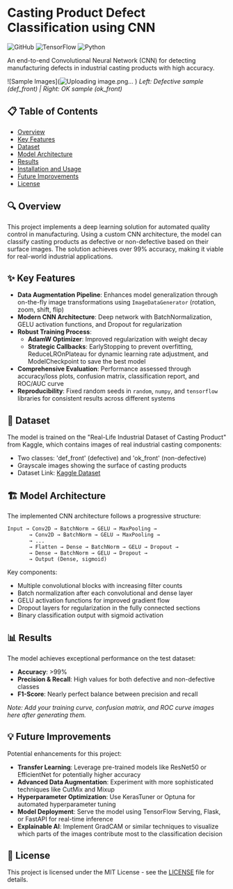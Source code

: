 # Casting Product Defect Classification using CNN

![GitHub](https://img.shields.io/github/license/hydroinflames/Casting-Product-Defect-Classification-using-CNN)
![TensorFlow](https://img.shields.io/badge/TensorFlow-2.x-orange)
![Python](https://img.shields.io/badge/Python-3.7+-blue)

An end-to-end Convolutional Neural Network (CNN) for detecting manufacturing defects in industrial casting products with high accuracy.

![Sample Images](![Uploading image.png…]()
)
*Left: Defective sample (def_front) | Right: OK sample (ok_front)*

## 📋 Table of Contents
- [Overview](#overview)
- [Key Features](#key-features)
- [Dataset](#dataset)
- [Model Architecture](#model-architecture)
- [Results](#results)
- [Installation and Usage](#installation-and-usage)
- [Future Improvements](#future-improvements)
- [License](#license)

## 🔍 Overview

This project implements a deep learning solution for automated quality control in manufacturing. Using a custom CNN architecture, the model can classify casting products as defective or non-defective based on their surface images. The solution achieves over 99% accuracy, making it viable for real-world industrial applications.

## ✨ Key Features

- **Data Augmentation Pipeline**: Enhances model generalization through on-the-fly image transformations using `ImageDataGenerator` (rotation, zoom, shift, flip)
- **Modern CNN Architecture**: Deep network with BatchNormalization, GELU activation functions, and Dropout for regularization
- **Robust Training Process**:
  - **AdamW Optimizer**: Improved regularization with weight decay
  - **Strategic Callbacks**: EarlyStopping to prevent overfitting, ReduceLROnPlateau for dynamic learning rate adjustment, and ModelCheckpoint to save the best model
- **Comprehensive Evaluation**: Performance assessed through accuracy/loss plots, confusion matrix, classification report, and ROC/AUC curve
- **Reproducibility**: Fixed random seeds in `random`, `numpy`, and `tensorflow` libraries for consistent results across different systems

## 💾 Dataset

The model is trained on the "Real-Life Industrial Dataset of Casting Product" from Kaggle, which contains images of real industrial casting components:

- Two classes: 'def_front' (defective) and 'ok_front' (non-defective)
- Grayscale images showing the surface of casting products
- Dataset Link: [Kaggle Dataset](https://www.kaggle.com/datasets/ravirajsinh45/real-life-industrial-dataset-of-casting-product)

## 🏗️ Model Architecture

The implemented CNN architecture follows a progressive structure:

```
Input → Conv2D → BatchNorm → GELU → MaxPooling → 
       → Conv2D → BatchNorm → GELU → MaxPooling → 
       → ... 
       → Flatten → Dense → BatchNorm → GELU → Dropout → 
       → Dense → BatchNorm → GELU → Dropout → 
       → Output (Dense, sigmoid)
```

Key components:
- Multiple convolutional blocks with increasing filter counts
- Batch normalization after each convolutional and dense layer
- GELU activation functions for improved gradient flow
- Dropout layers for regularization in the fully connected sections
- Binary classification output with sigmoid activation

## 📊 Results

The model achieves exceptional performance on the test dataset:

- **Accuracy**: >99%
- **Precision & Recall**: High values for both defective and non-defective classes
- **F1-Score**: Nearly perfect balance between precision and recall

*Note: Add your training curve, confusion matrix, and ROC curve images here after generating them.*

<!-- Example placeholder for visualization images:
**Training and Validation Curves**
![Training Curves](path_to_your_training_plot.png)

**Confusion Matrix**
![Confusion Matrix](path_to_your_confusion_matrix.png)

**ROC Curve**
![ROC Curve](path_to_your_roc_curve.png)
-->


## 💡 Future Improvements

Potential enhancements for this project:

- **Transfer Learning**: Leverage pre-trained models like ResNet50 or EfficientNet for potentially higher accuracy
- **Advanced Data Augmentation**: Experiment with more sophisticated techniques like CutMix and Mixup
- **Hyperparameter Optimization**: Use KerasTuner or Optuna for automated hyperparameter tuning
- **Model Deployment**: Serve the model using TensorFlow Serving, Flask, or FastAPI for real-time inference
- **Explainable AI**: Implement GradCAM or similar techniques to visualize which parts of the images contribute most to the classification decision

## 📄 License

This project is licensed under the MIT License - see the [LICENSE](LICENSE) file for details.
